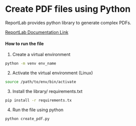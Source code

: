 # Create PDF files using Python

ReportLab provides python library to generate complex PDFs.

[ReportLab Documentation Link](https://docs.reportlab.com/reportlab/userguide/ch2_graphics/)

#### How to run the file

1. Create a virtual environment

```sh
python -m venv env_name
```

2. Activate the virtual environment (Linux)

```sh
source /path/to/env/bin/activate
```

3. Install the library/ requirements.txt

```sh
pip install -r requirements.tx
```

4. Run the file using python

```sh
python create_pdf.py
```
